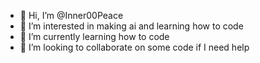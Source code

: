 - 👋 Hi, I’m @Inner00Peace
- 👀 I’m interested in making ai and learning how to code
- 🌱 I’m currently learning how to code
- 💞️ I’m looking to collaborate on some code if I need help

<!---
Inner00Peace/Inner00Peace is a ✨ special ✨ repository because its `README.md` (this file) appears on your GitHub profile.
You can click the Preview link to take a look at your changes.
--->
